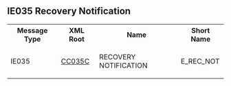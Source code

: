 ## IE035 Recovery Notification
<table cellspacing="0">
<tr>
<th>
   Message Type
  </th>
<th>
   XML Root
  </th>
<th>
   Name
  </th>
<th>
   Short Name
  </th>
</tr>
<tr>
<td>
<p class="s3">
    IE035
   </p>
</td>
<td>
<a href="https://github.com/hmrc/transit-movements-validator/blob/main/conf/xsd/cc035c.xsd">
    CC035C
   </a>
</td>
<td>
<p class="s3">
    RECOVERY NOTIFICATION
   </p>
</td>
<td>
   E_REC_NOT
  </td>
</tr>
</table>
